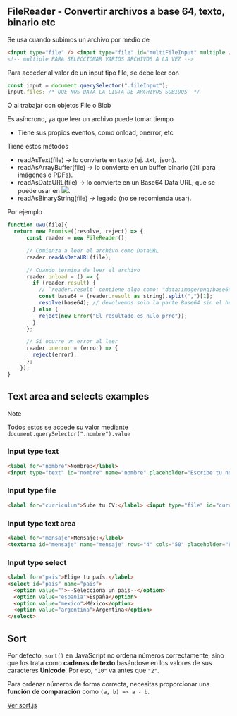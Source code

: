 ## FileReader - Convertir archivos a base 64, texto, binario etc

Se usa cuando subimos un archivo por medio de

```html
<input type="file" /> <input type="file" id="multiFileInput" multiple />
<!-- multiple PARA SELECCIONAR VARIOS ARCHIVOS A LA VEZ -->
```

Para acceder al valor de un input tipo file, se debe leer con

```js
const input = document.querySelector(".fileInput");
input.files; /* QUE NOS DATA LA LISTA DE ARCHIVOS SUBIDOS  */
```

O al trabajar con objetos File o Blob

Es asíncrono, ya que leer un archivo puede tomar tiempo

- Tiene sus propios eventos, como onload, onerror, etc

Tiene estos métodos

- readAsText(file) → lo convierte en texto (ej. .txt, .json).
- readAsArrayBuffer(file) → lo convierte en un buffer binario (útil para imágenes o PDFs).
- readAsDataURL(file) → lo convierte en un Base64 Data URL, que se puede usar en <img src="...">.
- readAsBinaryString(file) → legado (no se recomienda usar).

Por ejemplo

```js
function uwu(file){
  return new Promise((resolve, reject) => {
      const reader = new FileReader();

      // Comienza a leer el archivo como DataURL
      reader.readAsDataURL(file);

      // Cuando termina de leer el archivo
      reader.onload = () => {
        if (reader.result) {
          // `reader.result` contiene algo como: "data:image/png;base64,iVBORw0KGgoAAAANS..."
          const base64 = (reader.result as string).split(",")[1];
          resolve(base64); // devolvemos solo la parte Base64 sin el header
        } else {
          reject(new Error("El resultado es nulo prro"));
        }
      };

      // Si ocurre un error al leer
      reader.onerror = (error) => {
        reject(error);
      };
    });
}
```

## Text area and selects examples

> [!NOTE]
> Todos estos se accede su valor mediante `document.querySelector(".nombre").value`

### Input type text

````html
<label for="nombre">Nombre:</label>
<input type="text" id="nombre" name="nombre" placeholder="Escribe tu nombre completo" />```
````

### Input type file

```html
<label for="curriculum">Sube tu CV:</label> <input type="file" id="curriculum" name="curriculum" />
```

### Input type text area

```html
<label for="mensaje">Mensaje:</label>
<textarea id="mensaje" name="mensaje" rows="4" cols="50" placeholder="Escribe tu mensaje aquí..."></textarea>
```

### Input type select

```html
<label for="pais">Elige tu país:</label>
<select id="pais" name="pais">
  <option value="">--Selecciona un país--</option>
  <option value="espania">España</option>
  <option value="mexico">México</option>
  <option value="argentina">Argentina</option>
</select>
```

## Sort

Por defecto, `sort()` en JavaScript no ordena números correctamente, sino que los trata como **cadenas de texto** basándose en los valores de sus caracteres **Unicode**. Por eso, `"10"` va antes que `"2"`.

Para ordenar números de forma correcta, necesitas proporcionar una **función de comparación** como `(a, b) => a - b`.

[Ver sort.js](./practice-files/sort.js)